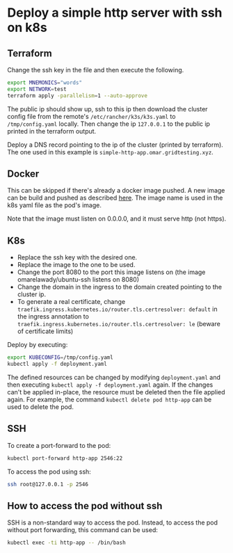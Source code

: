 # Deploy a simple http server with ssh on k8s

## Terraform

Change the ssh key in the file and then execute the following.

```bash
export MNEMONICS="words"
export NETWORK=test
terraform apply -parallelism=1 --auto-approve
```

The public ip should show up, ssh to this ip then download the cluster config file from the remote's `/etc/rancher/k3s/k3s.yaml` to `/tmp/config.yaml` locally. Then change the ip `127.0.0.1` to the public ip printed in the terraform output.

Deploy a DNS record pointing to the ip of the cluster (printed by terraform). The one used in this example is `simple-http-app.omar.gridtesting.xyz`.

## Docker

This can be skipped if there's already a docker image pushed. A new image can be build and pushed as described [here](./docker/README.md). The image name is used in the k8s yaml file as the pod's image.

Note that the image must listen on 0.0.0.0, and it must serve http (not https).

## K8s

- Replace the ssh key with the desired one.
- Replace the image to the one to be used.
- Change the port 8080 to the port this image listens on (the image omarelawady/ubuntu-ssh listens on 8080)
- Change the domain in the ingress to the domain created pointing to the cluster ip.
- To generate a real certificate, change `traefik.ingress.kubernetes.io/router.tls.certresolver: default` in the ingress annotation to `traefik.ingress.kubernetes.io/router.tls.certresolver: le` (beware of certificate limits)

Deploy by executing:
```bash
export KUBECONFIG=/tmp/config.yaml
kubectl apply -f deployment.yaml
```

The defined resources can be changed by modifying `deployment.yaml` and then executing `kubectl apply -f deployment.yaml` again. If the changes can't be applied in-place, the resource must be deleted then the file applied again. For example, the command `kubectl delete pod http-app` can be used to delete the pod.

## SSH

To create a port-forward to the pod:
```bash
kubectl port-forward http-app 2546:22
```

To access the pod using ssh:
```bash
ssh root@127.0.0.1 -p 2546
```

## How to access the pod without ssh

SSH is a non-standard way to access the pod. Instead, to access the pod without port forwarding, this command can be used:
```bash
kubectl exec -ti http-app -- /bin/bash
```
